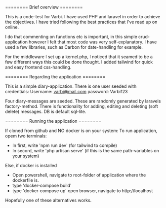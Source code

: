 ======== Brief overview ========

This is a code-test for Varbi. I have used PHP and laravel in order to achieve the objectives. I have tried following the best practices that I've read up on online.

I do that commenting on functions etc is important, in this simple crud-application however I felt that most code was very self-explanatory. I have used a few libraries, such as Carbon for date-handling for example.

For the middleware I set up a kernel.php, I noticed that it seamed to be a few different ways this could be done thought. I added tailwind for quick and easy frontend css-handling.

======== Regarding the application ========

This is a simple diary-application. There is one user seeded with credentials:
Username: varbi@mail.com
password: Varbi123

Four diary-messages are seeded. These are randomly generated by laravels factory-method. There is functionality for adding, editing and deleting (soft delete)
messages. DB is default sql-lite.

======== Running the application ========

If cloned from github and NO docker is on your system:
To run application, opem two terminals:

-   In first, write 'npm run dev' (for tailwind to compile)
-   In secord, write 'php artisan serve' (if this is the same path-variables on your system)

Else, if docker is installed

-   Open powershell, navigate to root-folder of application where the dockerfile is.
-   type 'docker-compose build'
-   type 'docker-compose up'
    open browser, navigate to http://localhost

Hopefully one of these alternatives works.
